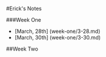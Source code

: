 #Erick's Notes

###Week One
 - [March, 28th] (week-one/3-28.md)
 - [March, 30th] (week-one/3-30.md)

##Week Two
